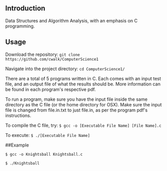 ## Introduction

Data Structures and Algorithm Analysis, with an emphasis on C programming.

## Usage

Download the repository: `git clone https://github.com/cwalk/ComputerScience1`

Navigate into the project directory: `cd ComputerScience1/`

There are a total of 5 programs written in C. Each comes with an input test file, and an output file of what the results should be. More information can be found in each program's respective pdf.

To run a program, make sure you have the input file inside the same directory as the C file (or the home directory for OSX). Make sure the input file is changed from file.in.txt to just file.in, as per the program pdf's instructions.

To compile the C file, try: `$ gcc -o [Executable File Name] [File Name].c`

To execute: `$ ./[Executable File Name]`

##Example

`$ gcc -o Knightsball Knightsball.c`

`$ ./Knightsball`
